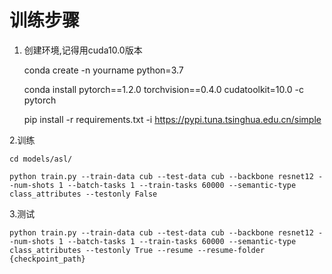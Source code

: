 # 训练步骤
1. 创建环境,记得用cuda10.0版本
 
   conda create -n yourname python=3.7

   conda install pytorch==1.2.0 torchvision==0.4.0 cudatoolkit=10.0 -c pytorch
   
   pip install -r requirements.txt -i https://pypi.tuna.tsinghua.edu.cn/simple

 2.训练
 
    cd models/asl/
    
    python train.py --train-data cub --test-data cub --backbone resnet12 --num-shots 1 --batch-tasks 1 --train-tasks 60000 --semantic-type class_attributes --testonly False
 
 3.测试
 
    python train.py --train-data cub --test-data cub --backbone resnet12 --num-shots 1 --batch-tasks 1 --train-tasks 60000 --semantic-type class_attributes --testonly True --resume --resume-folder {checkpoint_path}

  
